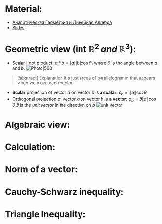 # Material: 
- [Аналитическая Геометрия и Линейная Алгебра](Analiticheskaya_geometria_i_lineynaya_algebra_2020_Umnov.pdf)
- [Slides](2024_AGLA1_Lecture_1.pdf)
# Geometric view (int $\mathbb{R}^{2} \  and \ \mathbb{R}^{3}$):
- Scalar | dot product: $a*b = |a||b|\cos\theta$, where $\theta$ is the angle between $a$ and $b$.
  ![Photo|500](Pasted%20image%2020240903223757.png)
> [!abstract] Explanation
> It's just areas of parallelogramm that appears when we move each vector
> 
- **Scalar** projection of vector $a$ on vector $b$ is **a scalar:** $a_{b}=\|a\|\cos \theta$ 
- Orthogonal projection of vector $a$ on vector $b$ is **a vector:** $a_{b}= \hat{b}\|a\|\cos\theta$ 
  $\hat{b}$ is the *unit vector* in the direction on $b$
  ![unit vector](Introduction.%20Vector%20Spaces.%20Linear%20Independence.%20Basis.#^63ddc6)
# Algebraic view:
# Calculation:
# Norm of a vector:
# Cauchy-Schwarz inequality:
# Triangle Inequality:
